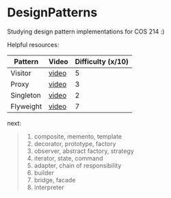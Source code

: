 # DesignPatterns
Studying design pattern implementations for COS 214 :)

Helpful resources:

| Pattern | Video | Difficulty (x/10) | 
| ----------- | ----------- | ----------- |
| Visitor | [video](https://www.youtube.com/watch?v=DZPJdq4JfWE)| 5
| Proxy | [video](https://www.youtube.com/watch?v=NwaabHqPHeM) | 3
| Singleton | [video](https://www.youtube.com/watch?v=hUE_j6q0LTQ) | 2
| Flyweight | [video](https://www.youtube.com/watch?v=jAv2ZrTBXso) | 7

next:
> 1) composite, memento, template </br>
> 2) decorator, prototype, factory </br>
> 3) observer, abstract factory, strategy </br>
> 4) iterator, state, command </br>
> 5) adapter, chain of responsibility </br>
> 6) builder </br>
> 7) bridge, facade </br>
> 8) interpreter </br>
